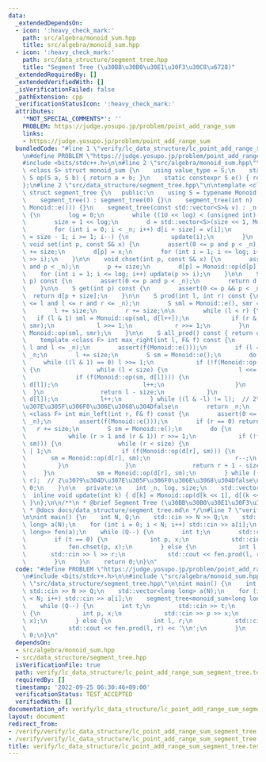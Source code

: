 ```yaml
---
data:
  _extendedDependsOn:
  - icon: ':heavy_check_mark:'
    path: src/algebra/monoid_sum.hpp
    title: src/algebra/monoid_sum.hpp
  - icon: ':heavy_check_mark:'
    path: src/data_structure/segment_tree.hpp
    title: "Segment Tree (\u30BB\u30B0\u30E1\u30F3\u30C8\u6728)"
  _extendedRequiredBy: []
  _extendedVerifiedWith: []
  _isVerificationFailed: false
  _pathExtension: cpp
  _verificationStatusIcon: ':heavy_check_mark:'
  attributes:
    '*NOT_SPECIAL_COMMENTS*': ''
    PROBLEM: https://judge.yosupo.jp/problem/point_add_range_sum
    links:
    - https://judge.yosupo.jp/problem/point_add_range_sum
  bundledCode: "#line 1 \"verify/lc_data_structure/lc_point_add_range_sum_segment_tree.test.cpp\"\
    \n#define PROBLEM \"https://judge.yosupo.jp/problem/point_add_range_sum\"\n\n\
    #include <bits/stdc++.h>\n\n#line 2 \"src/algebra/monoid_sum.hpp\"\n\ntemplate\
    \ <class S> struct monoid_sum {\n    using value_type = S;\n    static constexpr\
    \ S op(S a, S b) { return a + b; }\n    static constexpr S e() { return 0; }\n\
    };\n#line 2 \"src/data_structure/segment_tree.hpp\"\n\ntemplate <class Monoid>\
    \ struct segment_tree {\n   public:\n    using S = typename Monoid::value_type;\n\
    \    segment_tree() : segment_tree(0) {}\n    segment_tree(int n) : segment_tree(std::vector<S>(n,\
    \ Monoid::e())) {}\n    segment_tree(const std::vector<S>& v) : _n((int)v.size())\
    \ {\n        log = 0;\n        while ((1U << log) < (unsigned int)(_n)) log++;\n\
    \        size = 1 << log;\n        d = std::vector<S>(size << 1, Monoid::e());\n\
    \        for (int i = 0; i < _n; i++) d[i + size] = v[i];\n        for (int i\
    \ = size - 1; i >= 1; i--) {\n            update(i);\n        }\n    }\n\n   \
    \ void set(int p, const S& x) {\n        assert(0 <= p and p < _n);\n        p\
    \ += size;\n        d[p] = x;\n        for (int i = 1; i <= log; i++) update(p\
    \ >> i);\n    }\n\n    void chset(int p, const S& x) {\n        assert(0 <= p\
    \ and p < _n);\n        p += size;\n        d[p] = Monoid::op(d[p], x);\n    \
    \    for (int i = 1; i <= log; i++) update(p >> i);\n    }\n\n    S operator[](int\
    \ p) const {\n        assert(0 <= p and p < _n);\n        return d[p + size];\n\
    \    }\n\n    S get(int p) const {\n        assert(0 <= p && p < _n);\n      \
    \  return d[p + size];\n    }\n\n    S prod(int l, int r) const {\n        assert(0\
    \ <= l and l <= r and r <= _n);\n        S sml = Monoid::e(), smr = Monoid::e();\n\
    \        l += size;\n        r += size;\n\n        while (l < r) {\n         \
    \   if (l & 1) sml = Monoid::op(sml, d[l++]);\n            if (r & 1) smr = Monoid::op(d[--r],\
    \ smr);\n            l >>= 1;\n            r >>= 1;\n        }\n        return\
    \ Monoid::op(sml, smr);\n    }\n\n    S all_prod() const { return d[1]; }\n\n\
    \    template <class F> int max_right(int l, F& f) const {\n        assert(0 <=\
    \ l and l <= _n);\n        assert(f(Monoid::e()));\n        if (l == _n) return\
    \ _n;\n        l += size;\n        S sm = Monoid::e();\n        do {\n       \
    \     while ((l & 1) == 0) l >>= 1;\n            if (!f(Monoid::op(sm, d[l])))\
    \ {\n                while (l < size) {\n                    l <<= 1;\n      \
    \              if (f(Monoid::op(sm, d[l]))) {\n                        sm = Monoid::op(sm,\
    \ d[l]);\n                        l++;\n                    }\n              \
    \  }\n                return l - size;\n            }\n            sm = Monoid::op(sm,\
    \ d[l]);\n            l++;\n        } while ((l & -l) != l);  // 2\u3079\u304D\
    \u307E\u305F\u306F0\u306E\u3068\u304Dfalse\n        return _n;\n    }\n\n    template\
    \ <class F> int min_left(int r, F& f) const {\n        assert(0 <= r and r <=\
    \ _n);\n        assert(f(Monoid::e()));\n        if (r == 0) return 0;\n     \
    \   r += size;\n        S sm = Monoid::e();\n        do {\n            r--;\n\
    \            while (r > 1 and (r & 1)) r >>= 1;\n            if (!f(Monoid::op(d[r],\
    \ sm))) {\n                while (r < size) {\n                    r = (r << 1)\
    \ | 1;\n                    if (f(Monoid::op(d[r], sm))) {\n                 \
    \       sm = Monoid::op(d[r], sm);\n                        r--;\n           \
    \         }\n                }\n                return r + 1 - size;\n       \
    \     }\n            sm = Monoid::op(d[r], sm);\n        } while ((r & -r) !=\
    \ r);  // 2\u3079\u304D\u307E\u305F\u306F0\u306E\u3068\u304Dfalse\n        return\
    \ 0;\n    }\n\n   private:\n    int _n, log, size;\n    std::vector<S> d;\n  \
    \  inline void update(int k) { d[k] = Monoid::op(d[k << 1], d[(k << 1) | 1]);\
    \ }\n};\n\n/**\n * @brief Segment Tree (\u30BB\u30B0\u30E1\u30F3\u30C8\u6728)\n\
    \ * @docs docs/data_structure/segment_tree.md\n */\n#line 7 \"verify/lc_data_structure/lc_point_add_range_sum_segment_tree.test.cpp\"\
    \n\nint main() {\n    int N, Q;\n    std::cin >> N >> Q;\n    std::vector<long\
    \ long> a(N);\n    for (int i = 0; i < N; i++) std::cin >> a[i];\n    segment_tree<monoid_sum<long\
    \ long>> fen(a);\n    while (Q--) {\n        int t;\n        std::cin >> t;\n\
    \        if (t == 0) {\n            int p, x;\n            std::cin >> p >> x;\n\
    \            fen.chset(p, x);\n        } else {\n            int l, r;\n     \
    \       std::cin >> l >> r;\n            std::cout << fen.prod(l, r) << '\\n';\n\
    \        }\n    }\n    return 0;\n}\n"
  code: "#define PROBLEM \"https://judge.yosupo.jp/problem/point_add_range_sum\"\n\
    \n#include <bits/stdc++.h>\n\n#include \"src/algebra/monoid_sum.hpp\"\n#include\
    \ \"src/data_structure/segment_tree.hpp\"\n\nint main() {\n    int N, Q;\n   \
    \ std::cin >> N >> Q;\n    std::vector<long long> a(N);\n    for (int i = 0; i\
    \ < N; i++) std::cin >> a[i];\n    segment_tree<monoid_sum<long long>> fen(a);\n\
    \    while (Q--) {\n        int t;\n        std::cin >> t;\n        if (t == 0)\
    \ {\n            int p, x;\n            std::cin >> p >> x;\n            fen.chset(p,\
    \ x);\n        } else {\n            int l, r;\n            std::cin >> l >> r;\n\
    \            std::cout << fen.prod(l, r) << '\\n';\n        }\n    }\n    return\
    \ 0;\n}\n"
  dependsOn:
  - src/algebra/monoid_sum.hpp
  - src/data_structure/segment_tree.hpp
  isVerificationFile: true
  path: verify/lc_data_structure/lc_point_add_range_sum_segment_tree.test.cpp
  requiredBy: []
  timestamp: '2022-09-25 06:30:46+09:00'
  verificationStatus: TEST_ACCEPTED
  verifiedWith: []
documentation_of: verify/lc_data_structure/lc_point_add_range_sum_segment_tree.test.cpp
layout: document
redirect_from:
- /verify/verify/lc_data_structure/lc_point_add_range_sum_segment_tree.test.cpp
- /verify/verify/lc_data_structure/lc_point_add_range_sum_segment_tree.test.cpp.html
title: verify/lc_data_structure/lc_point_add_range_sum_segment_tree.test.cpp
---
```

